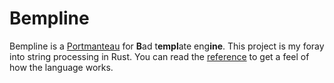 # Bempline
Bempline is a [Portmanteau](https://en.wikipedia.org/wiki/Portmanteau) for
**B**ad t**empl**ate eng**ine**. This project is my foray into string processing
in Rust. You can read the [reference](reference.md) to get a feel of how the
language works.
